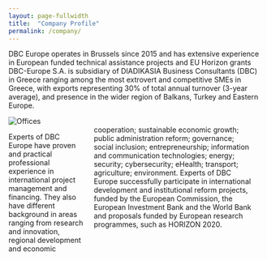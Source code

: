 ```yaml
---
layout: page-fullwidth
title:  "Company Profile"
permalink: /company/
---
```


DBC Europe operates in Brussels since 2015 and has extensive experience in European funded technical assistance projects  and EU Horizon grants DBC-Europe S.A. is subsidiary of DIADIKASIA Business Consultants (DBC) in Greece ranging among the most extrovert and competitive SMEs in Greece, with exports representing 30% of total annual turnover (3-year average), and presence in the wider region of Balkans, Turkey and Eastern Europe.


<div class="row">
  <div class="medium-4 columns t30">
  <img src="{{ site.urlimg }}offices.png" alt="Offices">
  </div>
  <div class="medium-8 columns">
        
<p>Experts of DBC Europe have proven and practical professional experience in international project management and financing. They also have different background in areas ranging from research and innovation, regional development and economic</p> cooperation; sustainable economic growth; public administration reform; governance; social inclusion; entrepreneurship; information and communication technologies; energy; security; cybersecurity; eHealth; transport; agriculture; environment. Experts of DBC Europe successfully participate in international development and institutional reform projects, funded by the European Commission, the European Investment Bank and the World Bank and proposals funded by European research programmes, such as HORIZON 2020.

<div class="row">
<div class="medium-8 columns t30">
  
</div>
